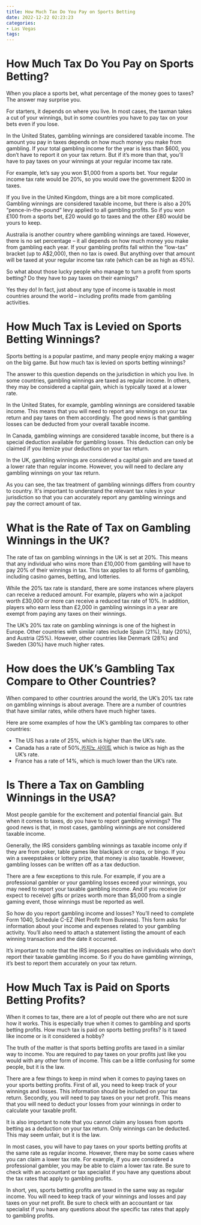 ```yaml
---
title: How Much Tax Do You Pay on Sports Betting
date: 2022-12-22 02:23:23
categories:
- Las Vegas
tags:
---
```



#  How Much Tax Do You Pay on Sports Betting?

When you place a sports bet, what percentage of the money goes to taxes? The answer may surprise you.

For starters, it depends on where you live. In most cases, the taxman takes a cut of your winnings, but in some countries you have to pay tax on your bets even if you lose.

In the United States, gambling winnings are considered taxable income. The amount you pay in taxes depends on how much money you make from gambling. If your total gambling income for the year is less than $600, you don’t have to report it on your tax return. But if it’s more than that, you’ll have to pay taxes on your winnings at your regular income tax rate.

For example, let’s say you won $1,000 from a sports bet. Your regular income tax rate would be 20%, so you would owe the government $200 in taxes.

If you live in the United Kingdom, things are a bit more complicated. Gambling winnings are considered taxable income, but there is also a 20% “pence-in-the-pound” levy applied to all gambling profits. So if you won £100 from a sports bet, £20 would go to taxes and the other £80 would be yours to keep.

Australia is another country where gambling winnings are taxed. However, there is no set percentage – it all depends on how much money you make from gambling each year. If your gambling profits fall within the “low-tax” bracket (up to A$2,000), then no tax is owed. But anything over that amount will be taxed at your regular income tax rate (which can be as high as 45%).

So what about those lucky people who manage to turn a profit from sports betting? Do they have to pay taxes on their earnings?

Yes they do! In fact, just about any type of income is taxable in most countries around the world – including profits made from gambling activities.

#  How Much Tax is Levied on Sports Betting Winnings?

Sports betting is a popular pastime, and many people enjoy making a wager on the big game. But how much tax is levied on sports betting winnings?

The answer to this question depends on the jurisdiction in which you live. In some countries, gambling winnings are taxed as regular income. In others, they may be considered a capital gain, which is typically taxed at a lower rate.

In the United States, for example, gambling winnings are considered taxable income. This means that you will need to report any winnings on your tax return and pay taxes on them accordingly. The good news is that gambling losses can be deducted from your overall taxable income.

In Canada, gambling winnings are considered taxable income, but there is a special deduction available for gambling losses. This deduction can only be claimed if you itemize your deductions on your tax return.

In the UK, gambling winnings are considered a capital gain and are taxed at a lower rate than regular income. However, you will need to declare any gambling winnings on your tax return.

As you can see, the tax treatment of gambling winnings differs from country to country. It's important to understand the relevant tax rules in your jurisdiction so that you can accurately report any gambling winnings and pay the correct amount of tax.

#  What is the Rate of Tax on Gambling Winnings in the UK?

The rate of tax on gambling winnings in the UK is set at 20%. This means that any individual who wins more than £10,000 from gambling will have to pay 20% of their winnings in tax. This tax applies to all forms of gambling, including casino games, betting, and lotteries.

While the 20% tax rate is standard, there are some instances where players can receive a reduced amount. For example, players who win a jackpot worth £30,000 or more can receive a reduced tax rate of 10%. In addition, players who earn less than £2,000 in gambling winnings in a year are exempt from paying any taxes on their winnings.

The UK’s 20% tax rate on gambling winnings is one of the highest in Europe. Other countries with similar rates include Spain (21%), Italy (20%), and Austria (25%). However, other countries like Denmark (28%) and Sweden (30%) have much higher rates.

# How does the UK’s Gambling Tax Compare to Other Countries?

When compared to other countries around the world, the UK’s 20% tax rate on gambling winnings is about average. There are a number of countries that have similar rates, while others have much higher taxes.

Here are some examples of how the UK’s gambling tax compares to other countries:

- The US has a rate of 25%, which is higher than the UK’s rate.
- Canada has a rate of 50%,[카지노 사이트](https://choegocasino.com/) which is twice as high as the UK’s rate.
- France has a rate of 14%, which is much lower than the UK’s rate.

#  Is There a Tax on Gambling Winnings in the USA?

Most people gamble for the excitement and potential financial gain. But when it comes to taxes, do you have to report gambling winnings? The good news is that, in most cases, gambling winnings are not considered taxable income.

Generally, the IRS considers gambling winnings as taxable income only if they are from poker, table games like blackjack or craps, or bingo. If you win a sweepstakes or lottery prize, that money is also taxable. However, gambling losses can be written off as a tax deduction.

There are a few exceptions to this rule. For example, if you are a professional gambler or your gambling losses exceed your winnings, you may need to report your taxable gambling income. And if you receive (or expect to receive) gifts or prizes worth more than $5,000 from a single gaming event, those winnings must be reported as well.

So how do you report gambling income and losses? You’ll need to complete Form 1040, Schedule C-EZ (Net Profit from Business). This form asks for information about your income and expenses related to your gambling activity. You’ll also need to attach a statement listing the amount of each winning transaction and the date it occurred.

It’s important to note that the IRS imposes penalties on individuals who don’t report their taxable gambling income. So if you do have gambling winnings, it’s best to report them accurately on your tax return.

#  How Much Tax is Paid on Sports Betting Profits?

When it comes to tax, there are a lot of people out there who are not sure how it works. This is especially true when it comes to gambling and sports betting profits. How much tax is paid on sports betting profits? Is it taxed like income or is it considered a hobby?

The truth of the matter is that sports betting profits are taxed in a similar way to income. You are required to pay taxes on your profits just like you would with any other form of income. This can be a little confusing for some people, but it is the law.

There are a few things to keep in mind when it comes to paying taxes on your sports betting profits. First of all, you need to keep track of your winnings and losses. This information should be included on your tax return. Secondly, you will need to pay taxes on your net profit. This means that you will need to deduct your losses from your winnings in order to calculate your taxable profit.

It is also important to note that you cannot claim any losses from sports betting as a deduction on your tax return. Only winnings can be deducted. This may seem unfair, but it is the law.

In most cases, you will have to pay taxes on your sports betting profits at the same rate as regular income. However, there may be some cases where you can claim a lower tax rate. For example, if you are considered a professional gambler, you may be able to claim a lower tax rate. Be sure to check with an accountant or tax specialist if you have any questions about the tax rates that apply to gambling profits.

In short, yes, sports betting profits are taxed in the same way as regular income. You will need to keep track of your winnings and losses and pay taxes on your net profit. Be sure to check with an accountant or tax specialist if you have any questions about the specific tax rates that apply to gambling profits.